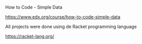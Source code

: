 How to Code - Simple Data

https://www.edx.org/course/how-to-code-simple-data

All projects were done using de Racket programming language

https://racket-lang.org/
